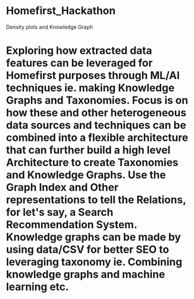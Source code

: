# Homefirst_Hackathon
Density plots and Knowledge Graph
# Exploring how extracted data features can be leveraged for Homefirst purposes through ML/AI techniques ie. making Knowledge Graphs and Taxonomies. Focus is on how these and other heterogeneous data sources and techniques can be combined into a flexible architecture that can further build a high level Architecture to create Taxonomies and Knowledge Graphs. Use the Graph Index and Other representations to tell the Relations, for let's say, a Search Recommendation System. Knowledge graphs can be made by using data/CSV for better SEO to leveraging taxonomy ie. Combining knowledge graphs and machine learning etc.
